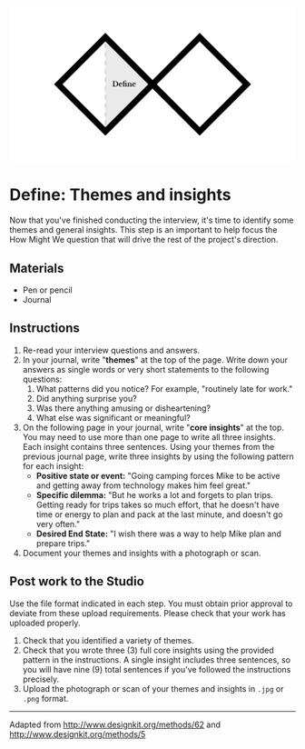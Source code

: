 ![Double Diamond Define Phase graphic](/assets/dd-process-define-1200px@2x.png)

# Define: Themes and insights

Now that you've finished conducting the interview, it's time to identify some themes and general insights. This step is an important to help focus the How Might We question that will drive the rest of the project's direction.

## Materials

* Pen or pencil
* Journal

## Instructions

1. Re-read your interview questions and answers.
2. In your journal, write "**themes**" at the top of the page. Write down your answers as single words or very short statements to the following questions:
    1. What patterns did you notice? For example, "routinely late for work."
    2. Did anything surprise you?
    3. Was there anything amusing or disheartening?
    4. What else was significant or meaningful?
3. On the following page in your journal, write "**core insights**" at the top. You may need to use more than one page to write all three insights. Each insight contains three sentences. Using your themes from the previous journal page, write three insights by using the following pattern for each insight:
    - **Positive state or event:** "Going camping forces Mike to be active and getting away from technology makes him feel great."
    - **Specific dilemma:** "But he works a lot and forgets to plan trips. Getting ready for trips takes so much effort, that he doesn't have time or energy to plan and pack at the last minute, and doesn't go very often."
    - **Desired End State:** "I wish there was a way to help Mike plan and prepare trips." 
4. Document your themes and insights with a photograph or scan.

## Post work to the Studio

Use the file format indicated in each step. You must obtain prior approval to deviate from these upload requirements. Please check that your work has uploaded properly.

1. Check that you identified a variety of themes.
2. Check that you wrote three (3) full core insights using the provided pattern in the instructions. A single insight includes three sentences, so you will have nine (9) total sentences if you've followed the instructions precisely.
2. Upload the photograph or scan of your themes and insights in `.jpg` or `.png` format.

***

Adapted from http://www.designkit.org/methods/62 and http://www.designkit.org/methods/5

